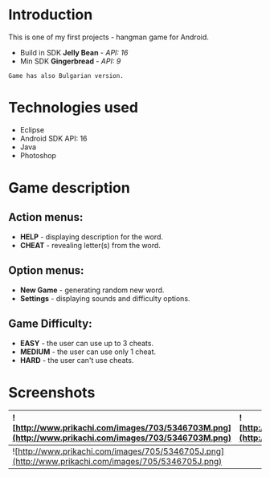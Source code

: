# Introduction #

This is one of my first projects - hangman game for Android.
  * Build in SDK **Jelly Bean** - _API: 16_
  * Min SDK **Gingerbread** - _API: 9_

```
Game has also Bulgarian version.
```

# Technologies used #
  * Eclipse
  * Android SDK API: 16
  * Java
  * Photoshop

# Game description #

## Action menus: ##
  * **HELP** - displaying description for the word.
  * **CHEAT** - revealing letter(s) from the word.

## Option menus: ##
  * **New Game** - generating random new word.
  * **Settings** - displaying sounds and difficulty options.

## Game Difficulty: ##
  * **EASY** - the user can use up to 3 cheats.
  * **MEDIUM** - the user can use only 1 cheat.
  * **HARD** - the user can't use cheats.

# Screenshots #
|![http://www.prikachi.com/images/703/5346703M.png](http://www.prikachi.com/images/703/5346703M.png)|![http://www.prikachi.com/images/704/5346704n.png](http://www.prikachi.com/images/704/5346704n.png)|
|:--------------------------------------------------------------------------------------------------|:--------------------------------------------------------------------------------------------------|
|![http://www.prikachi.com/images/705/5346705J.png](http://www.prikachi.com/images/705/5346705J.png)|